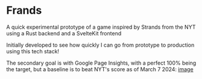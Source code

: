 # Frands
A quick experimental prototype of a game inspired by Strands from the NYT using a Rust backend and a SvelteKit frontend

Initially developed to see how quickly I can go from prototype to production using this tech stack!

The secondary goal is with Google Page Insights, with a perfect 100% being the target, but a baseline is to beat NYT's score as of March 7 2024: [image](https://github.com/pashneal/frands/assets/36735795/39b422bb-b58c-4c72-8f29-44022732f417)

